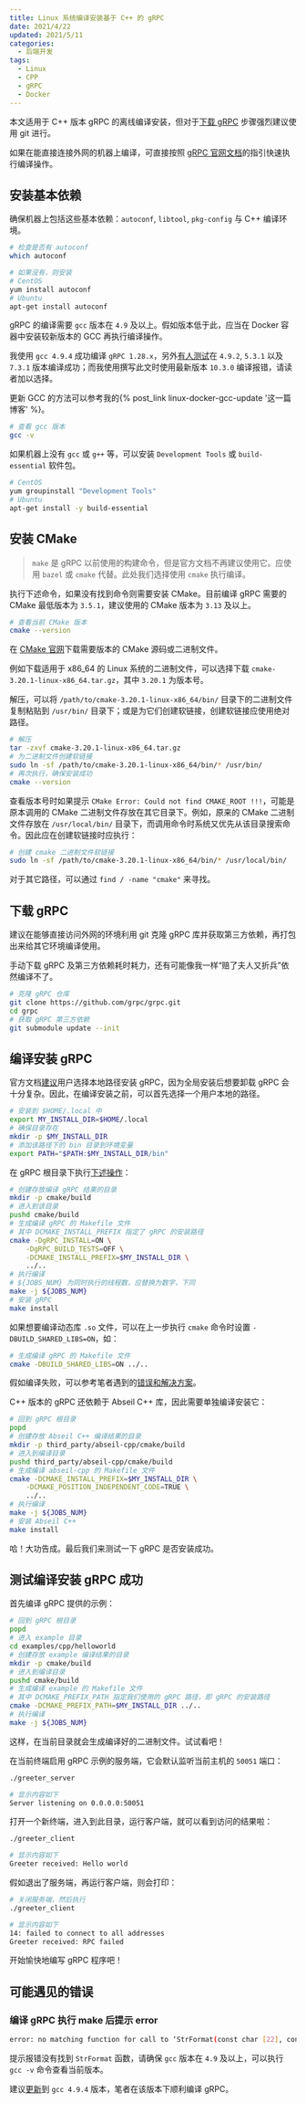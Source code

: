 ```yaml
---
title: Linux 系统编译安装基于 C++ 的 gRPC
date: 2021/4/22
updated: 2021/5/11
categories:
  - 后端开发
tags:
  - Linux
  - CPP
  - gRPC
  - Docker
---
```


本文适用于 C++ 版本 gRPC 的离线编译安装，但对于[下载 gRPC](#下载-grpc) 步骤强烈建议使用 git 进行。

如果在能直接连接外网的机器上编译，可直接按照 [gRPC 官网文档](https://github.com/grpc/grpc)的指引快速执行编译操作。

## 安装基本依赖

确保机器上包括这些基本依赖：`autoconf`, `libtool`, `pkg-config` 与 C++ 编译环境。

```bash
# 检查是否有 autoconf
which autoconf

# 如果没有，则安装
# CentOS
yum install autoconf
# Ubuntu
apt-get install autoconf
```

gRPC 的编译需要 `gcc` 版本在 `4.9` 及以上。假如版本低于此，应当在 Docker 容器中安装较新版本的 GCC 再执行编译操作。

我使用 `gcc 4.9.4` 成功编译 `gRPC 1.28.x`，另外[有人测试](https://github.com/grpc/grpc/issues/24932#issuecomment-754344093)在 `4.9.2`, `5.3.1` 以及 `7.3.1` 版本编译成功；而我使用撰写此文时使用最新版本 `10.3.0` 编译报错，请读者加以选择。

更新 GCC 的方法可以参考我的{% post_link linux-docker-gcc-update '这一篇博客' %}。

```bash
# 查看 gcc 版本
gcc -v
```

如果机器上没有 `gcc` 或 `g++` 等，可以安装 `Development Tools` 或 `build-essential` 软件包。

```bash
# CentOS
yum groupinstall "Development Tools"
# Ubuntu
apt-get install -y build-essential
```

## 安装 CMake

> `make` 是 gRPC 以前使用的构建命令，但是官方文档不再建议使用它。应使用 `bazel` 或 `cmake` 代替。此处我们选择使用 `cmake` 执行编译。

执行下述命令，如果没有找到命令则需要安装 CMake。目前编译 gRPC 需要的 CMake 最低版本为 `3.5.1`，建议使用的 CMake 版本为 `3.13` 及以上。

```bash
# 查看当前 CMake 版本
cmake --version
```

在 [CMake 官网](https://cmake.org/download/)下载需要版本的 CMake 源码或二进制文件。

例如下载适用于 x86_64 的 Linux 系统的二进制文件，可以选择下载 `cmake-3.20.1-linux-x86_64.tar.gz`，其中 `3.20.1` 为版本号。

解压，可以将 `/path/to/cmake-3.20.1-linux-x86_64/bin/` 目录下的二进制文件复制粘贴到 `/usr/bin/` 目录下；或是为它们创建软链接，创建软链接应使用绝对路径。

```bash
# 解压
tar -zxvf cmake-3.20.1-linux-x86_64.tar.gz
# 为二进制文件创建软链接
sudo ln -sf /path/to/cmake-3.20.1-linux-x86_64/bin/* /usr/bin/
# 再次执行，确保安装成功
cmake --version
```

查看版本号时如果提示 `CMake Error: Could not find CMAKE_ROOT !!!`，可能是原本调用的 CMake 二进制文件存放在其它目录下。例如，原来的 CMake 二进制文件存放在 `/usr/local/bin/` 目录下，而调用命令时系统又优先从该目录搜索命令。因此应在创建软链接时应执行：

```bash
# 创建 cmake 二进制文件软链接
sudo ln -sf /path/to/cmake-3.20.1-linux-x86_64/bin/* /usr/local/bin/
```

对于其它路径，可以通过 `find / -name "cmake"` 来寻找。

## 下载 gRPC

建议在能够直接访问外网的环境利用 git 克隆 gRPC 库并获取第三方依赖，再打包出来给其它环境编译使用。

手动下载 gRPC 及第三方依赖耗时耗力，还有可能像我一样“赔了夫人又折兵”依然编译不了。

```bash
# 克隆 gRPC 仓库
git clone https://github.com/grpc/grpc.git
cd grpc
# 获取 gRPC 第三方依赖
git submodule update --init
```

## 编译安装 gRPC

官方文档[建议](https://grpc.io/docs/languages/cpp/quickstart/#build-and-install-grpc-protocol-buffers-and-abseil)用户选择本地路径安装 gRPC，因为全局安装后想要卸载 gRPC 会十分复杂。因此，在编译安装之前，可以首先选择一个用户本地的路径。

```bash
# 安装到 $HOME/.local 中
export MY_INSTALL_DIR=$HOME/.local
# 确保目录存在
mkdir -p $MY_INSTALL_DIR
# 添加该路径下的 bin 目录到环境变量
export PATH="$PATH:$MY_INSTALL_DIR/bin"
```

在 gRPC 根目录下执行[下述操作](https://github.com/grpc/grpc/blob/master/BUILDING.md#building-with-cmake)：

```bash
# 创建存放编译 gRPC 结果的目录
mkdir -p cmake/build
# 进入到该目录
pushd cmake/build
# 生成编译 gRPC 的 Makefile 文件
# 其中 DCMAKE_INSTALL_PREFIX 指定了 gRPC 的安装路径
cmake -DgRPC_INSTALL=ON \
    -DgRPC_BUILD_TESTS=OFF \
    -DCMAKE_INSTALL_PREFIX=$MY_INSTALL_DIR \
    ../..
# 执行编译
# ${JOBS_NUM} 为同时执行的线程数，应替换为数字，下同
make -j ${JOBS_NUM}
# 安装 gRPC
make install
```

如果想要编译动态库 `.so` 文件，可以在上一步执行 `cmake` 命令时设置 `-DBUILD_SHARED_LIBS=ON`，如：

```bash
# 生成编译 gRPC 的 Makefile 文件
cmake -DBUILD_SHARED_LIBS=ON ../..
```

假如编译失败，可以参考笔者遇到的[错误和解决方案](#可能遇见的错误)。

C++ 版本的 gRPC 还依赖于 Abseil C++ 库，因此需要单独编译安装它：

```bash
# 回到 gRPC 根目录
popd
# 创建存放 Abseil C++ 编译结果的目录
mkdir -p third_party/abseil-cpp/cmake/build
# 进入到编译目录
pushd third_party/abseil-cpp/cmake/build
# 生成编译 abseil-cpp 的 Makefile 文件
cmake -DCMAKE_INSTALL_PREFIX=$MY_INSTALL_DIR \
    -DCMAKE_POSITION_INDEPENDENT_CODE=TRUE \
    ../..
# 执行编译
make -j ${JOBS_NUM}
# 安装 Abseil C++
make install
```

哈！大功告成。最后我们来测试一下 gRPC 是否安装成功。

## 测试编译安装 gRPC 成功

首先编译 gRPC 提供的示例：

```bash
# 回到 gRPC 根目录
popd
# 进入 example 目录
cd examples/cpp/helloworld
# 创建存放 example 编译结果的目录
mkdir -p cmake/build
# 进入到编译目录
pushd cmake/build
# 生成编译 example 的 Makefile 文件
# 其中 DCMAKE_PREFIX_PATH 指定我们使用的 gRPC 路径，即 gRPC 的安装路径
cmake -DCMAKE_PREFIX_PATH=$MY_INSTALL_DIR ../..
# 执行编译
make -j ${JOBS_NUM}
```

这样，在当前目录就会生成编译好的二进制文件。试试看吧！

在当前终端启用 gRPC 示例的服务端，它会默认监听当前主机的 `50051` 端口：

```bash
./greeter_server

# 显示内容如下
Server listening on 0.0.0.0:50051
```

打开一个新终端，进入到此目录，运行客户端，就可以看到访问的结果啦：

```bash
./greeter_client

# 显示内容如下
Greeter received: Hello world
```

假如退出了服务端，再运行客户端，则会打印：

```bash
# 关闭服务端，然后执行
./greeter_client

# 显示内容如下
14: failed to connect to all addresses
Greeter received: RPC failed
```

开始愉快地编写 gRPC 程序吧！

## 可能遇见的错误

### 编译 gRPC 执行 make 后提示 error

```bash
error: no matching function for call to ‘StrFormat(const char [22], const char*, char [64], int32_t&, long int&, const char*&, int&)’
```

提示报错没有找到 `StrFormat` 函数，请确保 `gcc` 版本在 `4.9` 及以上，可以执行 `gcc -v` 命令查看当前版本。

建议[更新](http://3ms.huawei.com/km/blogs/details/10193429)到 `gcc 4.9.4` 版本，笔者在该版本下顺利编译 gRPC。
